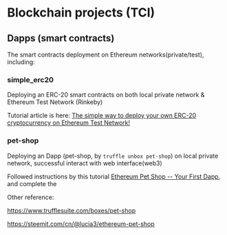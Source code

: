 # Blockchain projects (TCI)

## Dapps (smart contracts)
The smart contracts deployment on Ethereum networks(private/test), including:

### simple_erc20

Deploying an ERC-20 smart contracts on both local private network & Ethereum Test Network (Rinkeby)

Tutorial article is here: [The simple way to deploy your own ERC-20 cryptocurrency on Ethereum Test Network!](https://medium.com/@skydome20/erc20-coins-rinkeby-23aa0722897)

### pet-shop

Deploying an Dapp (pet-shop, by `truffle unbox pet-shop`) on local private network, successful interact with web interface(web3)

Followed instructions by this tutorial [Ethereum Pet Shop -- Your First Dapp](https://www.trufflesuite.com/tutorials/pet-shop), and complete the 

Other reference: 

https://www.trufflesuite.com/boxes/pet-shop

https://steemit.com/cn/@lucia3/ethereum-pet-shop
